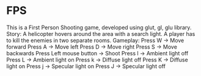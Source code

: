 # FPS
This is a First Person Shooting game, developed using glut, gl, glu library. 
Story:
A helicopter hovers around the area with a search light. A player has to kill the enemies in two separate rooms. 
Gameplay:
Press W -> Move forward
Press A -> Move left
Press D -> Move right
Press S -> Move backwards
Press Left mouse button -> Shoot
Press l -> Ambient light off
Press L -> Ambient light on
Press k -> Diffuse light off
Press K -> Diffuse light on
Press j -> Specular light on
Press J -> Specular light off
